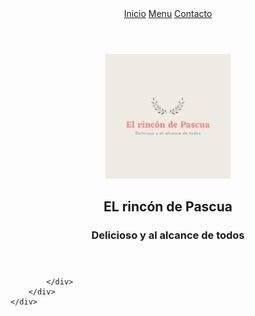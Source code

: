 <html>
<head>
	<meta charset="utf-8">
	<link rel="stylesheet" href="./css/styles.css">
	<link rel="stylesheet" href="https://cdnjs.cloudflare.com/ajax/libs/flexboxgrid/6.3.1/flexboxgrid.min.css">
	<link href="https://fonts.googleapis.com/css?family=Signika&display=swap" rel="stylesheet">
	<link rel="stylesheet" href="https://cdnjs.cloudflare.com/ajax/libs/animate.css/3.5.2/animate.min.css">
</head>
<body>
	<div class="row main-container middle-xs center-xs">
		<div class="col-md-8 col-sm-10 col-xs-11 col-lg-7">
			<div class="box">
				<div class="card animated fadeInUp">
					<header class="main-header">
			    		<nav>
				    		<a href="inicio.html" class="nav-link">Inicio</a>
				    		<a href="menu.html" class="nav-link">Menu</a>
				    		<a href="contacto.html" class="nav-link">Contacto</a>
			    		</nav>
		    		</header>
		    		<article class="body animated fadeInDown">
			    		<header class="text-center">
				    		<img src="./imagenes/logo.jpg" height="200">
							<h1 class="red-text signika title threeD">EL rincón de Pascua</h1>
							<h3>Delicioso y al alcance de todos</h3>
						</header>
					</article>
				</div>
				
			</div>
		</div>
	</div>
</body>
</html>
